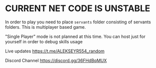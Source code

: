# CURRENT NET CODE IS UNSTABLE

In order to play you need to place `servants` folder consisting of servants folders. This is multiplayer based game. 

"Single Player" mode is not planned at this time. You can host just for yourself in order to debug skills usage

Live updates
https://t.me/ALEKSEYR554_random

Discord Channel
https://discord.gg/36FHdBqMUX